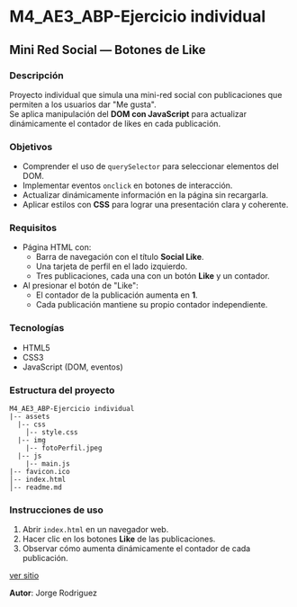 # M4_AE3_ABP-Ejercicio individual

## Mini Red Social — Botones de Like

### Descripción
Proyecto individual que simula una mini-red social con publicaciones que permiten a los usuarios dar "Me gusta".  
Se aplica manipulación del **DOM con JavaScript** para actualizar dinámicamente el contador de likes en cada publicación.

### Objetivos
- Comprender el uso de `querySelector` para seleccionar elementos del DOM.
- Implementar eventos `onclick` en botones de interacción.
- Actualizar dinámicamente información en la página sin recargarla.
- Aplicar estilos con **CSS** para lograr una presentación clara y coherente.

### Requisitos
- Página HTML con:
  - Barra de navegación con el título **Social Like**.
  - Una tarjeta de perfil en el lado izquierdo.
  - Tres publicaciones, cada una con un botón **Like** y un contador.
- Al presionar el botón de "Like":
  - El contador de la publicación aumenta en **1**.
  - Cada publicación mantiene su propio contador independiente.

### Tecnologías
- HTML5  
- CSS3  
- JavaScript (DOM, eventos)

### Estructura del proyecto
```
M4_AE3_ABP-Ejercicio individual
|-- assets
  |-- css
    │-- style.css
  |-- img
    |-- fotoPerfil.jpeg
  |-- js
    |-- main.js
|-- favicon.ico
│-- index.html
│-- readme.md
```

### Instrucciones de uso
1. Abrir `index.html` en un navegador web.  
2. Hacer clic en los botones **Like** de las publicaciones.  
3. Observar cómo aumenta dinámicamente el contador de cada publicación.  

[ver sitio](https://jrodriguezcreativo.github.io/M4_AE3_ABP-Ejercicio-individual/)

**Autor**: Jorge Rodriguez
